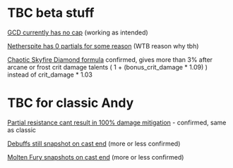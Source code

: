 # TBC beta stuff
[GCD currently has no cap](https://discord.com/channels/253212375790911489/812641242222821376/832300447242518568) (working as intended)

[Netherspite has 0 partials for some reason](https://classic.warcraftlogs.com/reports/1T3n6L2jc9WmxMwX#type=damage-done&ability=-30451&view=events&fight=50) (WTB reason why tbh)

[Chaotic Skyfire Diamond formula](https://discord.com/channels/253212375790911489/817495452328001536/831977999544483871) confirmed, gives more than 3% after arcane or frost crit damage talents ( 1 + (bonus_crit_damage * 1.09) ) instead of crit_damage * 1.03



# TBC for classic Andy
[Partial resistance cant result in 100% damage mitigation](https://discord.com/channels/253212375790911489/824018460655747132/832610059041243156) - confirmed, same as classic

[Debuffs still snapshot on cast end](https://discord.com/channels/253212375790911489/813709272562663424/832229861484920883) (more or less confirmed)

[Molten Fury snapshots on cast end](https://discord.com/channels/253212375790911489/824018460655747132/831980332768297020) (more or less confirmed)